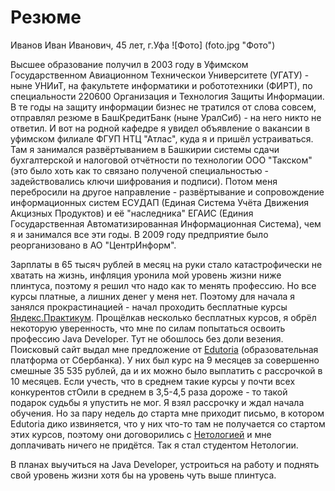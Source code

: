 # Резюме

Иванов Иван Иванович, 45 лет, г.Уфа
![Фото] (foto.jpg "Фото")

Высшее образование получил в 2003 году в Уфимском Государственном Авиационном Техническои Университете (УГАТУ) - ныне УНИиТ, на факультете информатики и робототехники (ФИРТ), по специальности 220600 Организация и Технология Защиты Информации. В те годы на защиту информации бизнес не тратился от слова совсем, отправлял резюме в БашКредитБанк (ныне УралСиб) - на него никто не ответил. И вот на родной кафедре я увидел объявление о вакансии в уфимском филиале ФГУП НТЦ "Атлас", куда я и пришёл устраиваться. Там я занимался развёртыванием в Башкирии системы сдачи бухгалтерской и налоговой отчётности по технологии ООО "Такском" (это было хоть как то связано  полученой специальностью - задействовались ключи шифрования и подписи). Потом меня перебросили на другое направление - развёртывание и сопровождение информационных систем ЕСУДАП (Единая Система Учёта Движения Акцизных Продуктов) и её "наследника" ЕГАИС (Единия Государственная Автоматизированная Информационная Система), чем я и занимался все эти годы. В 2009 году предприятие было реорганизовано в АО "ЦентрИнформ". 

Зарплаты в 65 тысяч рублей в месяц на руки стало катастрофически не хватать на жизнь, инфляция уронила мой уровень жизни ниже плинтуса, поэтому я решил что надо как то менять профессию. Но все курсы платные, а лишних денег у меня нет. Поэтому для начала я занялся прокрастинацией - начал проходить бесплатные курcы [Яндекс.Практикум](https://practicum.yandex.ru/). Прощёлкав несколько бесплатных курсов, я обрёл некоторую уверенность, что мне по силам попытаться освоить профессию Java Developer. Тут не обошлось без доли везения. Поисковый сайт выдал мне предложение от [Edutoria](https://edutoria.ru/) (образовательная платформа от Сбербанка). У них был курс на 9 месяцев за совершенно смешные 35 535 рублей, да и их можно было выплатить с рассрочкой в 10 месяцев. Если учесть, что в среднем такие курсы у почти всех конкурентов стОили в среднем в 3,5-4,5 раза дороже - то такой подарок судьбы я упустить не мог. Я взял рассрочку и ждал начала обучения. Но за пару недель до старта мне приходит письмо, в котором Edutoria дико извиняется, что у них что-то там не получается со стартом этих курсов, поэтому они договорились с [Нетологией](https://netology.ru) и мне доплачивать ничего не придётся. Так я стал студентом Нетологии.

В планах выучиться на Java Developer, устроиться на работу и поднять свой уровень жизни хотя бы на уровень чуть выше плинтуса.